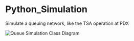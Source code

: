 # Python_Simulation
Simulate a queuing network, like the TSA operation at PDX

![Queue Simulation Class Diagram](https://user-images.githubusercontent.com/68156494/93239142-5a0e7d00-f7bd-11ea-82b7-b68f2ae8edbc.png)
